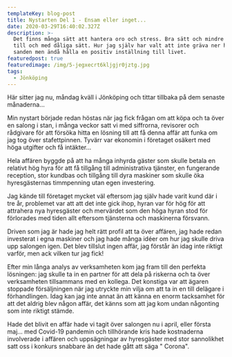 ```yaml
---
templateKey: blog-post
title: Nystarten Del 1 - Ensam eller inget...
date: 2020-03-29T16:40:02.327Z
description: >-
  Det finns många sätt att hantera oro och stress. Bra sätt och mindre bra sätt,
  till och med dåliga sätt. Hur jag själv har valt att inte gräva ner huvudet i
  sanden men ändå hålla en positiv inställning till livet.
featuredpost: true
featuredimage: /img/5-jegxecrt6kljgjr0jztg.jpg
tags:
  - Jönköping
---
```

Här sitter jag nu, måndag kväll i Jönköping och tittar tillbaka på dem senaste månaderna...

Min nystart började redan höstas när jag fick frågan om att köpa och ta över en salong i stan, i  många veckor satt vi med siffrorna, revisorer och rådgivare för att försöka hitta en lösning till att få denna affär att funka om jag tog över stafettpinnen. Tyvärr var ekonomin i företaget osäkert med höga utgifter och få intäkter... 

Hela affären byggde på att ha många inhyrda gäster som skulle betala en relativt hög hyra för att få tillgång till administrativa tjänster, en fungerande reception, stor kundbas och tillgång till dyra maskiner som skulle öka hyresgästernas timmpenning utan egen investering.

Jag kände till företaget mycket väl eftersom jag själv hade varit kund där i tre år, problemet var att att det inte gick ihop, hyran var för hög för att attrahera nya hyresgäster och mervärdet som den höga hyran stod för förlorades med tiden allt eftersom tjänsterna och maskinerna försvann.

Driven som jag är hade jag helt rätt profil att ta över affären, jag hade redan investerat i egna maskiner och jag hade många idéer om hur jag skulle driva upp salongen igen. Det blev tillslut ingen affär, jag förstår än idag inte riktigt varför, men ack vilken tur jag fick!

Efter min långa analys av verksamheten kom jag fram till den perfekta lösningen: jag skulle ta in en partner för att dela på riskerna och ta över verksamheten tillsammans med en kollega. Det konstiga var att ägaren stoppade försäljningen när jag utryckte min vilja om att ta in en till delägare i förhandlingen.  Idag kan jag inte annat än att känna en enorm tacksamhet för att det aldrig blev någon affär, det känns som att jag kom undan någonting som inte riktigt stämde. 

Hade det blivit en affär hade vi tagit över salongen nu i april, eller första maj... med Covid-19 pandemin och tillhörande kris hade kostnaderna involverade i affären och uppsägningar av hyresgäster med stor sannolikhet satt oss i konkurs snabbare än det hade gått att säga " Corona".

